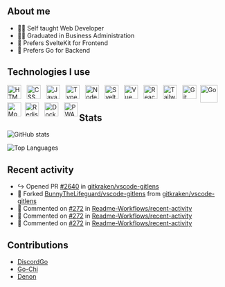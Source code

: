 ## About me

- 👨‍💻 Self taught Web Developer
- 👨‍🎓 Graduated in Business Administration
- 📱 Prefers SvelteKit for Frontend
- 💽 Prefers Go for Backend

## Technologies I use

<img align="left" alt="HTML" width="32px" src="https://cdn.jsdelivr.net/gh/devicons/devicon/icons/html5/html5-original-wordmark.svg" style="padding-right:10px;" />
<img align="left" alt="CSS" width="32px" src="https://cdn.jsdelivr.net/gh/devicons/devicon/icons/css3/css3-original-wordmark.svg" style="padding-right:10px;" />
<img align="left" alt="Javascript" width="32px" src="https://cdn.jsdelivr.net/gh/devicons/devicon/icons/javascript/javascript-original.svg" style="padding-right:10px;" />
<img align="left" alt="Typescript" width="32px" src="https://cdn.jsdelivr.net/gh/devicons/devicon/icons/typescript/typescript-original.svg" style="padding-right:10px;" />
<img align="left" alt="NodeJS" width="32px" src="https://cdn.jsdelivr.net/gh/devicons/devicon/icons/nodejs/nodejs-original.svg" style="padding-right:10px;" />
<img align="left" alt="Svelte" width="32px" src="https://cdn.jsdelivr.net/gh/devicons/devicon/icons/svelte/svelte-original.svg" style="padding-right:10px;" />
<img align="left" alt="Vue" width="32px" src="https://cdn.jsdelivr.net/gh/devicons/devicon/icons/vuejs/vuejs-original.svg" style="padding-right:10px;" />
<img align="left" alt="React" width="32px"  src="https://cdn.jsdelivr.net/gh/devicons/devicon/icons/react/react-original.svg" style="padding-right:10px;"  />
<img align="left" alt="TailwindCSS" width="32px" src="https://cdn.jsdelivr.net/gh/devicons/devicon/icons/tailwindcss/tailwindcss-plain.svg" style="padding-right:10px;" />
<img align="left" alt="Git" width="32px" src="https://cdn.jsdelivr.net/gh/devicons/devicon/icons/git/git-original.svg" style="padding-right:6px;" />
<img align="left" alt="Go" width="40px" src="https://cdn.jsdelivr.net/gh/devicons/devicon/icons/go/go-original-wordmark.svg" style="padding-right:10px;" />
<img align="left" alt="MongoDB" width="32px" src="https://cdn.jsdelivr.net/gh/devicons/devicon/icons/mongodb/mongodb-original.svg" style="padding-right:6px;" />
<img align="left" alt="Redis" width="32px" src="https://cdn.jsdelivr.net/gh/devicons/devicon/icons/redis/redis-original.svg" style="padding-right:10px;" />
<img align="left" alt="Docker" width="32px" src="https://cdn.jsdelivr.net/gh/devicons/devicon/icons/docker/docker-plain.svg" style="padding-right:10px;" />
<img align="left" alt="PWA" width="32px" src="https://api.iconify.design/logos/pwa.svg?download=1&width=42&height=42" />


<br />
<br />

## Stats

![GitHub stats](https://github-readme-stats-henna-six-92.vercel.app/api?username=bunnythelifeguard&count_private=true&show_icons=true&hide=stars)

![Top Languages](https://github-readme-stats-henna-six-92.vercel.app/api/top-langs/?username=bunnythelifeguard)

## Recent activity

<!--RECENT_ACTIVITY:start-->
- ↪ Opened PR [#2640](https://github.com/gitkraken/vscode-gitlens/pull/2640) in [gitkraken/vscode-gitlens](https://github.com/gitkraken/vscode-gitlens)<br>
- 🔱 Forked [BunnyTheLifeguard/vscode-gitlens](https://github.com/BunnyTheLifeguard/vscode-gitlens) from [gitkraken/vscode-gitlens](https://github.com/gitkraken/vscode-gitlens)<br>
- 💬 Commented on [#272](https://github.com/Readme-Workflows/recent-activity/pull/272#issuecomment-1509847534) in [Readme-Workflows/recent-activity](https://github.com/Readme-Workflows/recent-activity)<br>
- 💬 Commented on [#272](https://github.com/Readme-Workflows/recent-activity/pull/272#discussion_r1162353771) in [Readme-Workflows/recent-activity](https://github.com/Readme-Workflows/recent-activity)<br>
- 💬 Commented on [#272](https://github.com/Readme-Workflows/recent-activity/pull/272#issuecomment-1493948688) in [Readme-Workflows/recent-activity](https://github.com/Readme-Workflows/recent-activity)<br>
<!--RECENT_ACTIVITY:end-->

## Contributions

- [DiscordGo](https://github.com/bwmarrin/discordgo/pull/1262)
- [Go-Chi](https://github.com/go-chi/docs/pull/5)
- [Denon](https://github.com/denosaurs/denon/pull/96)